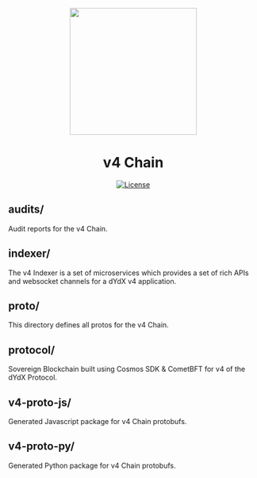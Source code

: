 <p align="center"><img src="https://dydx.exchange/icon.svg?" width="256" /></p>

<h1 align="center">v4 Chain</h1>

<div align="center">
  <a href='https://github.com/dydxprotocol/v4-chain/blob/main/LICENSE'>
    <img src='https://img.shields.io/badge/License-BSL_1.1-blue' alt='License' />
  </a>
</div>

## audits/
Audit reports for the v4 Chain.

## indexer/
The v4 Indexer is a set of microservices which provides a set of rich APIs and websocket channels for a dYdX v4 application.

## proto/
This directory defines all protos for the v4 Chain.

## protocol/
Sovereign Blockchain built using Cosmos SDK & CometBFT for v4 of the dYdX Protocol.

## v4-proto-js/
Generated Javascript package for v4 Chain protobufs.

## v4-proto-py/
Generated Python package for v4 Chain protobufs.
